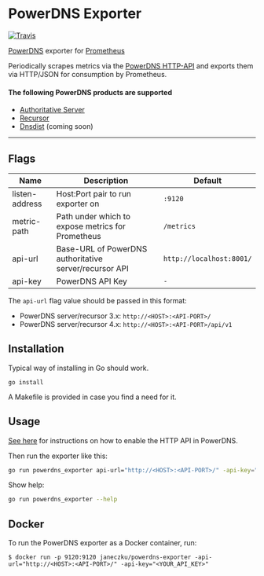 # PowerDNS Exporter

[![Travis](https://img.shields.io/travis/janeczku/powerdns_exporter.svg)](https://travis-ci.org/janeczku/powerdns_exporter)

[PowerDNS](https://www.powerdns.com/) exporter for [Prometheus](http://prometheus.io/)

Periodically scrapes metrics via the [PowerDNS HTTP-API](https://doc.powerdns.com/md/httpapi/README/) and exports them via HTTP/JSON for consumption by Prometheus.

#### The following PowerDNS products are supported
* [Authoritative Server](https://www.powerdns.com/auth.html)
* [Recursor](https://www.powerdns.com/recursor.html)
* [Dnsdist](http://dnsdist.org/) (coming soon)

---

## Flags

Name | Description | Default
---- | ---- | ----
listen-address | Host:Port pair to run exporter on | `:9120`
metric-path | Path under which to expose metrics for Prometheus | `/metrics`
api-url | Base-URL of PowerDNS authoritative server/recursor API | `http://localhost:8001/`
api-key | PowerDNS API Key | `-`

The `api-url` flag value should be passed in this format:

* PowerDNS server/recursor 3.x: `http://<HOST>:<API-PORT>/`
* PowerDNS server/recursor 4.x: `http://<HOST>:<API-PORT>/api/v1`

## Installation

Typical way of installing in Go should work.

```
go install
```

A Makefile is provided in case you find a need for it.

## Usage

[See here](https://doc.powerdns.com/md/httpapi/README/) for instructions on how to enable the HTTP API in PowerDNS.

Then run the exporter like this:

```bash
go run powerdns_exporter api-url="http://<HOST>:<API-PORT>/" -api-key="<YOUR_API_KEY>"
```

Show help:

```bash
go run powerdns_exporter --help
```

## Docker

To run the PowerDNS exporter as a Docker container, run:

    $ docker run -p 9120:9120 janeczku/powerdns-exporter -api-url="http://<HOST>:<API-PORT>/" -api-key="<YOUR_API_KEY>"
